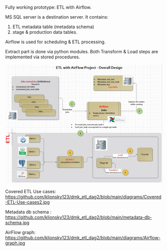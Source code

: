 Fully working prototype: ETL with Airflow.

MS SQL server is a destination server. It contains: 
  1. ETL metadata table (metadata schema)
  2. stage & production data tables.
     
Airflow is used for scheduling & ETL processing.

Extract part is done via python modules. Both Transform & Load steps are implemented via stored procedures.

<img src="diagrams/Project-architecture.jpg" alt="Example" width="500" hight="300"/>

Covered ETL Use cases:
https://github.com/klionsky123/dmk_etl_dag2/blob/main/diagrams/Covered-ETL-Use-cases2.jpg

Metadata db schema : 
https://github.com/klionsky123/dmk_etl_dag2/blob/main/metadata-db-schema.jpg

AirFlow graph:
https://github.com/klionsky123/dmk_etl_dag2/blob/main/diagrams/Airflow-graph.jpg
